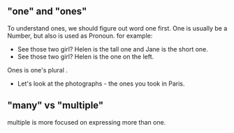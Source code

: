 ## "one" and "ones"

To understand ones, we should figure out word one first. One is usually be a Number, but also is used as Pronoun. for example:

* See those two girl? Helen is the tall one and Jane is the short one.
* See those two girl? Helen is the one on the left.

Ones is one's plural .

* Let's look at the photographs - the ones you took in Paris.

## "many" vs "multiple"
multiple is more focused on expressing more than one.
